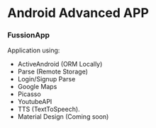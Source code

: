 # Android Advanced APP
### FussionApp
Application using: 
* ActiveAndroid (ORM Locally)
* Parse (Remote Storage) 
* Login/Signup Parse
* Google Maps
* Picasso
* YoutubeAPI
* TTS (TextToSpeech).
* Material Design (Coming soon)
